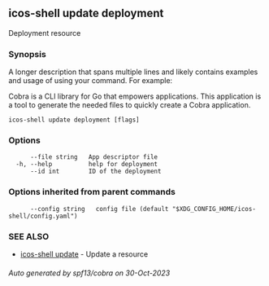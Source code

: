## icos-shell update deployment

Deployment resource

### Synopsis

A longer description that spans multiple lines and likely contains examples
and usage of using your command. For example:

Cobra is a CLI library for Go that empowers applications.
This application is a tool to generate the needed files
to quickly create a Cobra application.

```
icos-shell update deployment [flags]
```

### Options

```
      --file string   App descriptor file
  -h, --help          help for deployment
      --id int        ID of the deployment
```

### Options inherited from parent commands

```
      --config string   config file (default "$XDG_CONFIG_HOME/icos-shell/config.yaml")
```

### SEE ALSO

* [icos-shell update](icos-shell_update.md)	 - Update a resource

###### Auto generated by spf13/cobra on 30-Oct-2023
